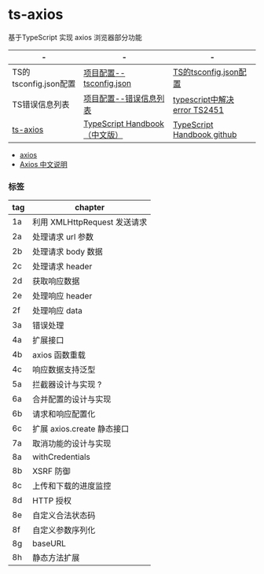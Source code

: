 # ts-axios
基于TypeScript 实现 axios 浏览器部分功能

-|-|-|
---|---|---
TS的tsconfig.json配置 | [项目配置--tsconfig.json](https://www.tslang.cn/docs/handbook/tsconfig-json.html) | [TS的tsconfig.json配置](https://www.jianshu.com/p/6d2783f1ab51)
TS错误信息列表 | [项目配置--错误信息列表](https://www.tslang.cn/docs/handbook/error.html) | [typescript中解决 error TS2451](https://www.jianshu.com/p/78268bd9af0a)
[ts-axios](https://github.com/XueMary/ts-axios)|[TypeScript Handbook（中文版）](https://legacy.gitbook.com/book/zhongsp/typescript-handbook/details)|[TypeScript Handbook github](https://github.com/zhongsp/TypeScript)


- [axios](https://www.npmjs.com/package/axios)
- [Axios 中文说明](https://www.kancloud.cn/yunye/axios/234845)


### 标签

tag | chapter
---|---
1a | 利用 XMLHttpRequest 发送请求 
2a | 处理请求 url 参数
2b | 处理请求 body 数据
2c | 处理请求 header
2d | 获取响应数据
2e | 处理响应 header
2f | 处理响应 data
3a | 错误处理
4a | 扩展接口
4b | axios 函数重载
4c | 响应数据支持泛型
5a | 拦截器设计与实现 ?
6a | 合并配置的设计与实现
6b | 请求和响应配置化
6c | 扩展 axios.create 静态接口
7a | 取消功能的设计与实现
8a | withCredentials
8b | XSRF 防御
8c | 上传和下载的进度监控
8d | HTTP 授权
8e | 自定义合法状态码
8f | 自定义参数序列化
8g | baseURL
8h | 静态方法扩展
